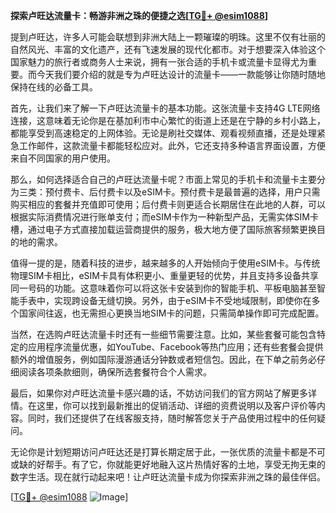 **探索卢旺达流量卡：畅游非洲之珠的便捷之选[[TG💪+ @esim1088](https://t.me/s/esim1088)]**

提到卢旺达，许多人可能会联想到非洲大陆上一颗璀璨的明珠。这里不仅有壮丽的自然风光、丰富的文化遗产，还有飞速发展的现代化都市。对于想要深入体验这个国家魅力的旅行者或商务人士来说，拥有一张合适的手机卡或流量卡显得尤为重要。而今天我们要介绍的就是专为卢旺达设计的流量卡——一款能够让你随时随地保持在线的必备工具。

首先，让我们来了解一下卢旺达流量卡的基本功能。这张流量卡支持4G LTE网络连接，这意味着无论你是在基加利市中心繁忙的街道上还是在宁静的乡村小路上，都能享受到高速稳定的上网体验。无论是刷社交媒体、观看视频直播，还是处理紧急工作邮件，这款流量卡都能轻松应对。此外，它还支持多种语言界面设置，方便来自不同国家的用户使用。

那么，如何选择适合自己的卢旺达流量卡呢？市面上常见的手机卡和流量卡主要分为三类：预付费卡、后付费卡以及eSIM卡。预付费卡是最普遍的选择，用户只需购买相应的套餐并充值即可使用；后付费卡则更适合长期居住在此地的人群，可以根据实际消费情况进行账单支付；而eSIM卡作为一种新型产品，无需实体SIM卡槽，通过电子方式直接加载运营商提供的服务，极大地方便了国际旅客频繁更换目的地的需求。

值得一提的是，随着科技的进步，越来越多的人开始倾向于使用eSIM卡。与传统物理SIM卡相比，eSIM卡具有体积更小、重量更轻的优势，并且支持多设备共享同一号码的功能。这意味着你可以将这张卡安装到你的智能手机、平板电脑甚至智能手表中，实现跨设备无缝切换。另外，由于eSIM卡不受地域限制，即使你在多个国家间往返，也无需担心更换当地SIM卡的问题，只需简单操作即可完成配置。

当然，在选购卢旺达流量卡时还有一些细节需要注意。比如，某些套餐可能包含特定的应用程序流量优惠，如YouTube、Facebook等热门应用；还有些套餐会提供额外的增值服务，例如国际漫游通话分钟数或者短信包。因此，在下单之前务必仔细阅读各项条款细则，确保所选套餐符合个人需求。

最后，如果你对卢旺达流量卡感兴趣的话，不妨访问我们的官方网站了解更多详情。在这里，你可以找到最新推出的促销活动、详细的资费说明以及客户评价等内容。同时，我们还提供了在线客服支持，随时解答您关于产品使用过程中的任何疑问。

无论你是计划短期访问卢旺达还是打算长期定居于此，一张优质的流量卡都是不可或缺的好帮手。有了它，你就能更好地融入这片热情好客的土地，享受无拘无束的数字生活。现在就行动起来吧！让卢旺达流量卡成为你探索非洲之珠的最佳伴侣。

[[TG💪+ @esim1088](https://t.me/s/esim1088) ![Image](https://i.postimg.cc/4NQfJmqS/Snipaste-2025-05-13-00-14-12.png)]
